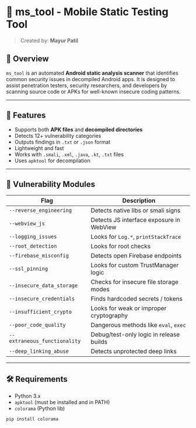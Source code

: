 # 📱 ms_tool - Mobile Static Testing Tool

> Created by: **Mayur Patil**

## 🚀 Overview

`ms_tool` is an automated **Android static analysis scanner** that identifies common security issues in decompiled Android apps. It is designed to assist penetration testers, security researchers, and developers by scanning source code or APKs for well-known insecure coding patterns.

---

## 🎯 Features

- Supports both **APK files** and **decompiled directories**
- Detects 12+ vulnerability categories
- Outputs findings in `.txt` or `.json` format
- Lightweight and fast
- Works with `.smali`, `.xml`, `.java`, `.kt`, `.txt` files
- Uses `apktool` for decompilation

---

## 🐞 Vulnerability Modules

| Flag                    | Description                                |
|-------------------------|--------------------------------------------|
| `--reverse_engineering` | Detects native libs or smali signs         |
| `--webview_js`          | Detects JS interface exposure in WebView   |
| `--logging_issues`      | Looks for `Log.*`, `printStackTrace`       |
| `--root_detection`      | Looks for root checks                      |
| `--firebase_misconfig`  | Detects open Firebase endpoints            |
| `--ssl_pinning`         | Looks for custom TrustManager logic        |
| `--insecure_data_storage` | Checks for insecure file storage modes  |
| `--insecure_credentials`| Finds hardcoded secrets / tokens           |
| `--insufficient_crypto` | Looks for weak or improper cryptography    |
| `--poor_code_quality`   | Dangerous methods like `eval`, `exec`      |
| `--extraneous_functionality` | Debug/test-only logic in release builds |
| `--deep_linking_abuse`  | Detects unprotected deep links             |

---

## 🛠️ Requirements

- Python 3.x
- `apktool` (must be installed and in PATH)
- `colorama` (Python lib)

```bash
pip install colorama
